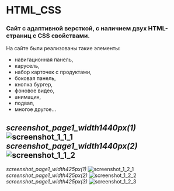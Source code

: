 # HTML_CSS

### Сайт с адаптивной версткой, с наличием двух HTML-страниц с CSS свойствами. 

На сайте были реализованы такие элементы:
- навигационная панель, 
- карусель,
- набор карточек с продуктами,
- боковая панель,
- кнопка бургер,
- фоновое видео,
- анимация,
- подвал,
- многое другое… 

*screenshot_page1_width1440px(1)*
![screenshot_1_1_1](https://github.com/daxa28/HTML_CSS/blob/main/photo_for_readme/1.1.1.png)
*screenshot_page1_width1440px(2)*
![screenshot_1_1_2](https://github.com/daxa28/HTML_CSS/blob/main/photo_for_readme/1.1.2.png)
-------------
*screenshot_page1_width425px(1)*
![screenshot_1_2_1](https://github.com/daxa28/HTML_CSS/blob/main/photo_for_readme/1.2.1.png)
*screenshot_page1_width425px(2)*
![screenshot_1_2_2](https://github.com/daxa28/HTML_CSS/blob/main/photo_for_readme/1.2.2.png)
*screenshot_page1_width425px(3)*
![screenshot_1_2_3](https://github.com/daxa28/HTML_CSS/blob/main/photo_for_readme/1.2.3.png)

